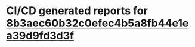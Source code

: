 # CI/CD generated reports for [8b3aec60b32c0efec4b5a8fb44e1ea39d9fd3d3f](https://github.com/hydephp/develop/commit/8b3aec60b32c0efec4b5a8fb44e1ea39d9fd3d3f)

